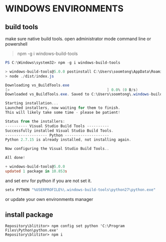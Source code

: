 # WINDOWS ENVIRONMENTS

## build tools

make sure native build tools. open administrator mode command line or powershell

> npm -g i windows-build-tools

```powershell
PS C:\Windows\system32> npm -g i windows-build-tools

> windows-build-tools@5.0.0 postinstall C:\Users\soomtong\AppData\Roaming\npm\node_modules\windows-build-tools
> node ./dist/index.js

Downloading vs_BuildTools.exe
[>                                            ] 0.0% (0 B/s)
Downloaded vs_BuildTools.exe. Saved to C:\Users\soomtong\.windows-build-tools\vs_BuildTools.exe.

Starting installation...
Launched installers, now waiting for them to finish.
This will likely take some time - please be patient!

Status from the installers:
---------- Visual Studio Build Tools ----------
Successfully installed Visual Studio Build Tools.
------------------- Python --------------------
Python 2.7.15 is already installed, not installing again.

Now configuring the Visual Studio Build Tools..

All done!

+ windows-build-tools@5.0.0
updated 1 package in 10.853s
```

and set env for python if you are not set it.

```powershell
setx PYTHON "%USERPROFILE%\.windows-build-tools\python27\python.exe"
```

or update your own environments manager

## install package

```
Repository\blititor> npm config set python 'C:\Program Files\Python\python.exe'
Repository\blititor> npm i
```


